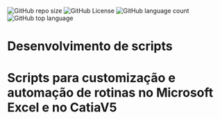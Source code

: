 ![GitHub repo size](https://img.shields.io/github/repo-size/andredso/scripts-catia-vb-vba?style=flat)
![GitHub License](https://img.shields.io/github/license/andredso/scripts-catia-vb-vba?style=flat)
![GitHub language count](https://img.shields.io/github/languages/count/andredso/scripts-catia-vb-vba?style=flat)
![GitHub top language](https://img.shields.io/github/languages/top/andredso/scripts-catia-vb-vba?style=flat)

# Desenvolvimento de scripts
# Scripts para customização e automação de rotinas no Microsoft Excel e no CatiaV5
